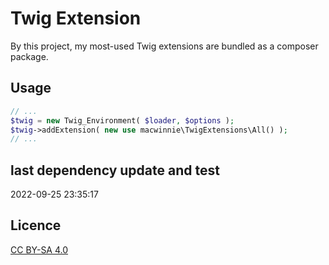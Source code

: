 # Twig Extension

By this project, my most-used Twig extensions are bundled as a composer package.

## Usage

```php
// ...
$twig = new Twig_Environment( $loader, $options );
$twig->addExtension( new use macwinnie\TwigExtensions\All() );
// ...
```

## last dependency update and test

2022-09-25 23:35:17

## Licence

[CC BY-SA 4.0](https://creativecommons.org/licenses/by-sa/4.0/deed.en)

